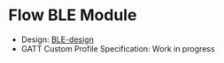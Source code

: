 # Flow BLE Module 

* Design: [BLE-design](BLE-design.md)
* GATT Custom Profile Specification: Work in progress


